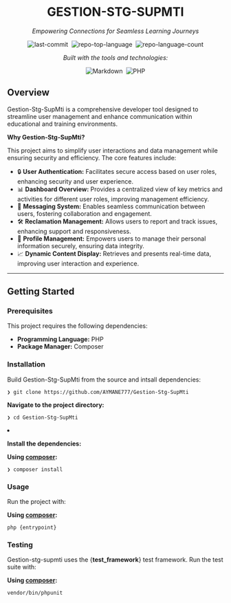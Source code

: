 
<div align="center">
    <h1>GESTION-STG-SUPMTI</h1>
    <p><em>Empowering Connections for Seamless Learning Journeys</em></p>
    <img alt="last-commit" src="https://img.shields.io/github/last-commit/AYMANE777/Gestion-Stg-SupMti?style=flat&amp;logo=git&amp;logoColor=white&amp;color=0080ff" class="inline-block mx-1" style="margin: 0px 2px;">
    <img alt="repo-top-language" src="https://img.shields.io/github/languages/top/AYMANE777/Gestion-Stg-SupMti?style=flat&amp;color=0080ff" class="inline-block mx-1" style="margin: 0px 2px;">
    <img alt="repo-language-count" src="https://img.shields.io/github/languages/count/AYMANE777/Gestion-Stg-SupMti?style=flat&amp;color=0080ff" class="inline-block mx-1" style="margin: 0px 2px;">
    <p><em>Built with the tools and technologies:</em></p>
    <img alt="Markdown" src="https://img.shields.io/badge/Markdown-000000.svg?style=flat&amp;logo=Markdown&amp;logoColor=white" class="inline-block mx-1" style="margin: 0px 2px;">
    <img alt="PHP" src="https://img.shields.io/badge/PHP-777BB4.svg?style=flat&amp;logo=PHP&amp;logoColor=white" class="inline-block mx-1" style="margin: 0px 2px;">

</div>
<h2>Overview</h2>
<p>Gestion-Stg-SupMti is a comprehensive developer tool designed to streamline user management and enhance communication within educational and training environments.</p>
<p><strong>Why Gestion-Stg-SupMti?</strong></p>
<p>This project aims to simplify user interactions and data management while ensuring security and efficiency. The core features include:</p>

<ul class="list-disc pl-4 my-0">
    <li class="my-0">🔒 <strong>User Authentication:</strong> Facilitates secure access based on user roles, enhancing security and user experience.</li>
    <li class="my-0">📊 <strong>Dashboard Overview:</strong> Provides a centralized view of key metrics and activities for different user roles, improving management efficiency.</li>
    <li class="my-0">💬 <strong>Messaging System:</strong> Enables seamless communication between users, fostering collaboration and engagement.</li>
    <li class="my-0">🛠️ <strong>Reclamation Management:</strong> Allows users to report and track issues, enhancing support and responsiveness.</li>
    <li class="my-0">👤 <strong>Profile Management:</strong> Empowers users to manage their personal information securely, ensuring data integrity.</li>
    <li class="my-0">📈 <strong>Dynamic Content Display:</strong> Retrieves and presents real-time data, improving user interaction and experience.</li>
    </ul>
<hr>
<h2>Getting Started</h2>
<h3>Prerequisites</h3>
<p>This project requires the following dependencies:</p>
<ul class="list-disc pl-4 my-0">
<li class="my-0"><strong>Programming Language:</strong> PHP</li>
<li class="my-0"><strong>Package Manager:</strong> Composer</li>
</ul>
<h3>Installation</h3>
<p>Build Gestion-Stg-SupMti from the source and intsall dependencies:</p>
<pre><code class="language-sh">❯ git clone https://github.com/AYMANE777/Gestion-Stg-SupMti
</code></pre>
<p><strong>Navigate to the project directory:</strong></p>
<pre><code class="language-sh">❯ cd Gestion-Stg-SupMti
</code></pre>
<li class="my-0">
<p><strong>Install the dependencies:</strong></p>
</li>
<p><strong>Using <a href="https://www.php.net/">composer</a>:</strong></p>
<pre><code class="language-sh">❯ composer install
</code></pre>
<h3>Usage</h3>
<p>Run the project with:</p>
<p><strong>Using <a href="https://www.php.net/">composer</a>:</strong></p>
<pre><code class="language-sh">php {entrypoint}
</code></pre>
<h3>Testing</h3>
<p>Gestion-stg-supmti uses the {<strong>test_framework</strong>} test framework. Run the test suite with:</p>
<p><strong>Using <a href="https://www.php.net/">composer</a>:</strong></p>
<pre><code class="language-sh">vendor/bin/phpunit
</code></pre>
